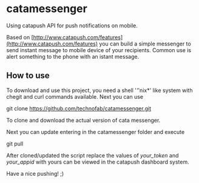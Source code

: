 # catamessenger
Using catapush API for push notifications on mobile.

Based on [http://www.catapush.com/features](http://www.catapush.com/features) you can build a simple messenger to send instant message to mobile device of your recipients. 
Common use is alert something to the phone with an istant message.

## How to use
To download and use this project, you need a shell '*'*'nix*' like system with chegit and curl commands available. Next you can use

git clone https://github.com/technofab/catamessenger.git

To clone and download the actual version of cata messenger.

Next you can update entering in the catamessenger folder and execute

git pull

After cloned/updated the script replace the values of *your_token* and *your_appid* with yours can be viewed in the catapush dashboard system.

Have a nice pushing! ;)